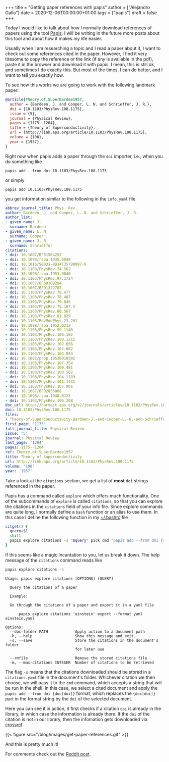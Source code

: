 +++
title = "Getting paper references with papis"
author = ["Alejandro Gallo"]
date = 2020-12-06T00:00:00+01:00
tags = ["papis"]
draft = false
+++

Today I would like to talk about how I normally
download references of papers using
the tool [Papis](https://github.com/papis/papis).
I will be writing in the future more posts about
this tool and about how it makes my life easier.

Usually when I am researching a topic and
I read a paper about it, I want to check out some references
cited in the paper.
However, I find it very tiresome to copy the reference
or the link (if any is available in the pdf),
paste it in the browser and download it with papis.
I mean, this is still ok, and sometimes I do exactly this.
But most of the times, I can do better, and I want to
tell you exactly how.

To see how this works we are going to work with the following
landmark paper:

```bibtex
@article{Theory.of.SuperBardee1957,
  author = {Bardeen, J. and Cooper, L. N. and Schrieffer, J. R.},
  doi = {10.1103/PhysRev.108.1175},
  issue = {5},
  journal = {Physical Review},
  pages = {1175--1204},
  title = {Theory of Superconductivity},
  url = {http://link.aps.org/article/10.1103/PhysRev.108.1175},
  volume = {108},
  year = {1957},
}
```

Right now when papis adds a paper through the
`doi` importer, i.e., when you do something like

```shell
papis add --from doi 10.1103/PhysRev.108.1175
```

or simply

```shell
papis add 10.1103/PhysRev.108.1175
```

you get information similar to the following
in the `info.yaml` file

```yaml
abbrev_journal_title: Phys. Rev.
author: Bardeen, J. and Cooper, L. N. and Schrieffer, J. R.
author_list:
- given_name: J.
  surname: Bardeen
- given_name: L. N.
  surname: Cooper
- given_name: J. R.
  surname: Schrieffer
citations:
- doi: 10.1007/BF01504252
- doi: 10.1098/rspa.1935.0048
- doi: 10.1016/S0031-8914(35)90097-0
- doi: 10.1103/PhysRev.74.562
- doi: 10.1098/rspa.1953.0040
- doi: 10.1103/PhysRev.97.1724
- doi: 10.1007/BFb0109284
- doi: 10.1007/BF01322787
- doi: 10.1103/PhysRev.78.477
- doi: 10.1103/PhysRev.78.487
- doi: 10.1103/PhysRev.79.845
- doi: 10.1103/PhysRev.79.167.3
- doi: 10.1103/PhysRev.80.567
- doi: 10.1103/PhysRev.81.829
- doi: 10.1103/RevModPhys.23.261
- doi: 10.1098/rspa.1952.0212
- doi: 10.1103/PhysRev.99.1140
- doi: 10.1103/PhysRev.106.162
- doi: 10.1103/PhysRev.100.1215
- doi: 10.1103/PhysRev.102.656
- doi: 10.1103/PhysRev.102.662
- doi: 10.1103/PhysRev.104.844
- doi: 10.1002/prop.19530010302
- doi: 10.1103/PhysRev.107.354
- doi: 10.1103/PhysRev.100.481
- doi: 10.1103/PhysRev.100.502
- doi: 10.1103/PhysRev.104.1189
- doi: 10.1103/PhysRev.101.1431
- doi: 10.1103/PhysRev.107.901
- doi: 10.1007/BF02856068
- doi: 10.1098/rspa.1948.0123
- doi: 10.1103/PhysRev.106.208
doc_url: http://harvest.aps.org/v2/journals/articles/10.1103/PhysRev.108.1175/fulltext
doi: 10.1103/PhysRev.108.1175
files:
- Theory-of-Superconductivity-Bardeen-J.-and-Cooper-L.-N.-and-Schrieffer-J.-R..pdf
first_page: '1175'
full_journal_title: Physical Review
issue: '5'
journal: Physical Review
last_page: '1204'
pages: 1175--1204
ref: Theory.of.SuperBardee1957
title: Theory of Superconductivity
url: http://link.aps.org/article/10.1103/PhysRev.108.1175
volume: '108'
year: '1957'
```

Take a look at the `citations` section,
we get a list of **most** `doi` strings referenced in the paper.

Papis has a command called `explore` which offers much functionality.
One of the subcommands of `explore` is called `citations`, so that
you can explore the citations in the `citations` field of your
info file.
Since explore commands are quite long, I normally define
a `bash` function or an alias to use them.
In this case I define the following function in my
[~/.bashrc](https://unix.stackexchange.com/questions/129143/what-is-the-purpose-of-bashrc-and-how-does-it-work) file

```sh
citget() {
  query=$1
  shift
  papis explore citations -s "$query" pick cmd "papis add --from doi {doc[doi]} $@"
}
```

If this seems like a magic incantation to you, let us break it down.
The help message of the `citations` command reads like

```sh
papis explore citations -h
```

```text
Usage: papis explore citations [OPTIONS] [QUERY]

  Query the citations of a paper

  Example:

  Go through the citations of a paper and export it in a yaml file

      papis explore citations 'einstein' export --format yaml einstein.yaml

Options:
  --doc-folder PATH            Apply action to a document path
  -h, --help                   Show this message and exit.
  -s, --save                   Store the citations in the document's folder
                               for later use

  --rmfile                     Remove the stored citations file
  -m, --max-citations INTEGER  Number of citations to be retrieved
```

The flag `-s` means that the citations downloaded should be stored in
a `citations.yaml` file in the document's folder.
Whichever citation we then choose, we will pass it to the
`cmd` command, which accepts a string that will be run in the shell. In this case,
we select a cited document and apply the `papis add --from doi {doc[doi]}`
format, which replaces the `{doc[doi]}` part in the format string by
the `doi` of the selected document.

Here you can see it in action, it first
checks if a citation `doi` is already in the library,
in which case the information is already there.
If the `doi` of the citation is not in our library,
then the infomation gets downloaded via [crossref](http://crossref.org).

{{< figure src="/blog/images/get-paper-references.gif" >}}

And this is pretty much it!

For comments check out the [Reddit post](https://www.reddit.com/r/commandline/comments/k8kbw5/checking_out_paper_references_easily_with_papis/).
